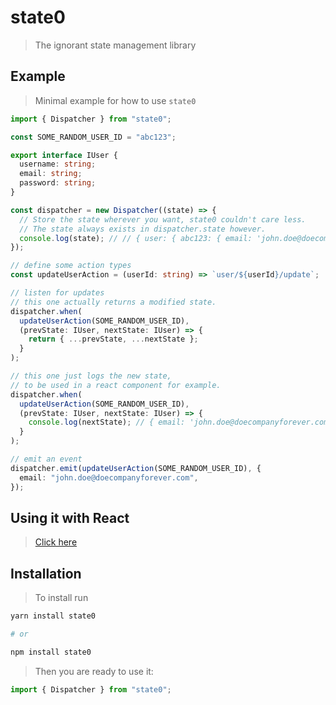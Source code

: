 # state0
> The ignorant state management library

## Example
> Minimal example for how to use `state0`
```typescript
import { Dispatcher } from "state0";

const SOME_RANDOM_USER_ID = "abc123";

export interface IUser {
  username: string;
  email: string;
  password: string;
}

const dispatcher = new Dispatcher((state) => {
  // Store the state wherever you want, state0 couldn't care less.
  // The state always exists in dispatcher.state however.
  console.log(state); // // { user: { abc123: { email: 'john.doe@doecompanyforever.com' } } }
});

// define some action types
const updateUserAction = (userId: string) => `user/${userId}/update`;

// listen for updates
// this one actually returns a modified state.
dispatcher.when(
  updateUserAction(SOME_RANDOM_USER_ID),
  (prevState: IUser, nextState: IUser) => {
    return { ...prevState, ...nextState };
  }
);

// this one just logs the new state,
// to be used in a react component for example.
dispatcher.when(
  updateUserAction(SOME_RANDOM_USER_ID),
  (prevState: IUser, nextState: IUser) => {
    console.log(nextState); // { email: 'john.doe@doecompanyforever.com' }
  }
);

// emit an event
dispatcher.emit(updateUserAction(SOME_RANDOM_USER_ID), {
  email: "john.doe@doecompanyforever.com",
});
```
## Using it with React
> [Click here](REACT.md)
## Installation
> To install run
```bash
yarn install state0

# or

npm install state0
```
> Then you are ready to use it:
```typescript
import { Dispatcher } from "state0";
```
